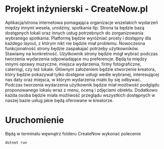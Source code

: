 # Projekt inżynierski - CreateNow.pl
  Aplikacja/strona internetowa pomagająca organizacje wszelakich wydarzeń między innymi wesela, urodziny, spotkania itp. Strona ta będzie bazą dostępnych lokali oraz innych usług potrzebnych do zorganizowania wybranego spotkania. Platformę będzie wyróżniać prosty i dostępny dla każdego layout, z którym nikt nie będzie miał problemu. Nowoczesna funkcjonalność strony będzie zaspakajać potrzeby użytkowników. Stawiamy na konkretność. 
  Użytkownik strony będzie mógł wybrać podczas tworzenia wydarzenia odpowiadające mu preferencje. Będą ta między innymi oprawy muzyczne, miejsca wydarzenia, firmy fotograficzne, cateringi, czy też lokale. Głównym założeniem będzie stworzenie kreatora, który będzie pokazywał tylko dostępne usługi wedle wybranej, interesującej nas daty oraz miejsca, w którym wydarzenia miało by się odbywać. Podczas tworzenia wydarzenia użytkownik będzie miał możliwość podglądu proponowanego lokalu wraz z menu, oceną i zdjęciami obiektu. Dodatkowo każda osoba będzie miała możliwość przeglądu wszystkich dostępnych w naszej bazie usług jakie będą oferowane w kreatorze.
# Uruchomienie
Będą w terminalu węwnątrz folderu CreateNow wykonać polecenie 
```
dotnet run
```
